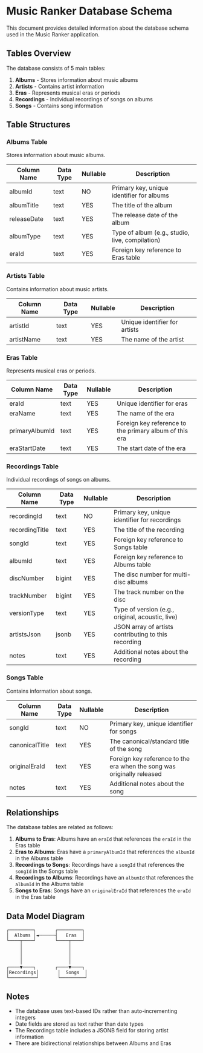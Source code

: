 # Music Ranker Database Schema

This document provides detailed information about the database schema used in the Music Ranker application.

## Tables Overview

The database consists of 5 main tables:

1. **Albums** - Stores information about music albums
2. **Artists** - Contains artist information
3. **Eras** - Represents musical eras or periods
4. **Recordings** - Individual recordings of songs on albums
5. **Songs** - Contains song information

## Table Structures

### Albums Table

Stores information about music albums.

| Column Name  | Data Type | Nullable | Description                                |
|--------------|-----------|----------|--------------------------------------------|
| albumId      | text      | NO       | Primary key, unique identifier for albums  |
| albumTitle   | text      | YES      | The title of the album                     |
| releaseDate  | text      | YES      | The release date of the album              |
| albumType    | text      | YES      | Type of album (e.g., studio, live, compilation) |
| eraId        | text      | YES      | Foreign key reference to Eras table        |

### Artists Table

Contains information about music artists.

| Column Name  | Data Type | Nullable | Description                                |
|--------------|-----------|----------|--------------------------------------------|
| artistId     | text      | YES      | Unique identifier for artists              |
| artistName   | text      | YES      | The name of the artist                     |

### Eras Table

Represents musical eras or periods.

| Column Name    | Data Type | Nullable | Description                                |
|----------------|-----------|----------|--------------------------------------------|
| eraId          | text      | YES      | Unique identifier for eras                 |
| eraName        | text      | YES      | The name of the era                        |
| primaryAlbumId | text      | YES      | Foreign key reference to the primary album of this era |
| eraStartDate   | text      | YES      | The start date of the era                  |

### Recordings Table

Individual recordings of songs on albums.

| Column Name    | Data Type | Nullable | Description                                |
|----------------|-----------|----------|--------------------------------------------|
| recordingId    | text      | NO       | Primary key, unique identifier for recordings |
| recordingTitle | text      | YES      | The title of the recording                 |
| songId         | text      | YES      | Foreign key reference to Songs table       |
| albumId        | text      | YES      | Foreign key reference to Albums table      |
| discNumber     | bigint    | YES      | The disc number for multi-disc albums      |
| trackNumber    | bigint    | YES      | The track number on the disc               |
| versionType    | text      | YES      | Type of version (e.g., original, acoustic, live) |
| artistsJson    | jsonb     | YES      | JSON array of artists contributing to this recording |
| notes          | text      | YES      | Additional notes about the recording       |

### Songs Table

Contains information about songs.

| Column Name     | Data Type | Nullable | Description                                |
|-----------------|-----------|----------|--------------------------------------------|
| songId          | text      | NO       | Primary key, unique identifier for songs   |
| canonicalTitle  | text      | YES      | The canonical/standard title of the song   |
| originalEraId   | text      | YES      | Foreign key reference to the era when the song was originally released |
| notes           | text      | YES      | Additional notes about the song            |

## Relationships

The database tables are related as follows:

1. **Albums to Eras**: Albums have an `eraId` that references the `eraId` in the Eras table
2. **Eras to Albums**: Eras have a `primaryAlbumId` that references the `albumId` in the Albums table
3. **Recordings to Songs**: Recordings have a `songId` that references the `songId` in the Songs table
4. **Recordings to Albums**: Recordings have an `albumId` that references the `albumId` in the Albums table
5. **Songs to Eras**: Songs have an `originalEraId` that references the `eraId` in the Eras table

## Data Model Diagram

```
┌─────────┐       ┌─────────┐
│  Albums │◄──────┤   Eras  │
└────┬────┘       └────┬────┘
     │                 │
     │                 │
     │                 │
     │                 │
┌────▼────┐       ┌────▼────┐
│Recordings│       │  Songs  │
└──────────┘       └─────────┘
```

## Notes

- The database uses text-based IDs rather than auto-incrementing integers
- Date fields are stored as text rather than date types
- The Recordings table includes a JSONB field for storing artist information
- There are bidirectional relationships between Albums and Eras

